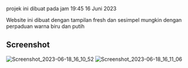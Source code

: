 <p>projek ini dibuat pada jam 19:45 16 Juni 2023</p>

<p>Website ini dibuat dengan tampilan fresh dan sesimpel mungkin dengan perpaduan warna biru dan putih </p>

## Screenshot
![Screenshot_2023-06-18_16_10_52](https://github.com/arifnrrmdn/10522014-tugas-pertemuan10/assets/91766087/41d9eac3-70b2-42f2-a023-cec170140252)
![Screenshot_2023-06-18_16_11_06](https://github.com/arifnrrmdn/10522014-tugas-pertemuan10/assets/91766087/57d78828-7460-4826-8db0-5f6687706a01)
